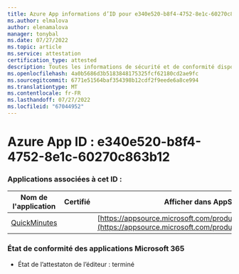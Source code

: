 ```yaml
---
title: Azure App informations d’ID pour e340e520-b8f4-4752-8e1c-60270c863b12
ms.author: elmalova
author: elenamalova
manager: tonybal
ms.date: 07/27/2022
ms.topic: article
ms.service: attestation
certification_type: attested
description: Toutes les informations de sécurité et de conformité disponibles pour e340e520-b8f4-4752-8e1c-60270c863b12.
ms.openlocfilehash: 4a0b5686d3b5183848175325fcf62180cd2ae9fc
ms.sourcegitcommit: 6771e51564baf354398b12cdf2f9eede6a8ce994
ms.translationtype: MT
ms.contentlocale: fr-FR
ms.lasthandoff: 07/27/2022
ms.locfileid: "67044952"
---
```

# <a name="azure-app-id-e340e520-b8f4-4752-8e1c-60270c863b12"></a>Azure App ID : e340e520-b8f4-4752-8e1c-60270c863b12


### <a name="apps-associated-with-this-id"></a>Applications associées à cet ID :
| **Nom de l'application** | **Certifié** | **Afficher dans AppSource** |
|--------------|---------------|-----------------------|
| [QuickMinutes](../forward/WA200004414.md) |  | [https://appsource.microsoft.com/product/office/WA200004414](https://appsource.microsoft.com/product/office/WA200004414) |

### <a name="microsoft-365-app-compliance-status"></a>État de conformité des applications Microsoft 365
- État de l’attestaton de l’éditeur : terminé
